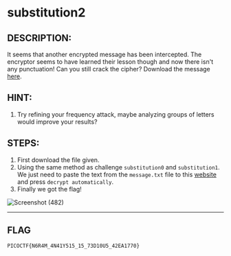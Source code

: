 # substitution2
## DESCRIPTION:
It seems that another encrypted message has been intercepted. 
The encryptor seems to have learned their lesson though and now there isn't any punctuation! 
Can you still crack the cipher? Download the message [here]().
## HINT:
1. Try refining your frequency attack, maybe analyzing groups of letters would improve your results?
## STEPS:
1. First download the file given.
2. Using the same method as challenge `substitution0` and `substitution1`. We just need to paste the text from the `message.txt` file to this [website](https://www.dcode.fr/monoalphabetic-substitution) and press `decrypt automatically`.
3. Finally we got the flag!

![Screenshot (482)](https://user-images.githubusercontent.com/70703371/175756114-7ac85354-dda5-44b7-b368-da0bf468a378.png)


---

## FLAG
```
PICOCTF{N6R4M_4N41Y515_15_73D10U5_42EA1770}
```
